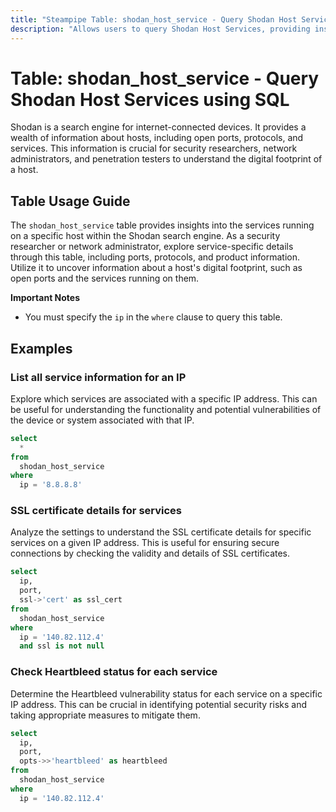 ```yaml
---
title: "Steampipe Table: shodan_host_service - Query Shodan Host Services using SQL"
description: "Allows users to query Shodan Host Services, providing insights into the services running on a particular host, including the port, transport protocol, and product information."
---
```


# Table: shodan_host_service - Query Shodan Host Services using SQL

Shodan is a search engine for internet-connected devices. It provides a wealth of information about hosts, including open ports, protocols, and services. This information is crucial for security researchers, network administrators, and penetration testers to understand the digital footprint of a host.

## Table Usage Guide

The `shodan_host_service` table provides insights into the services running on a specific host within the Shodan search engine. As a security researcher or network administrator, explore service-specific details through this table, including ports, protocols, and product information. Utilize it to uncover information about a host's digital footprint, such as open ports and the services running on them.

**Important Notes**
- You must specify the `ip` in the `where` clause to query this table.

## Examples

### List all service information for an IP
Explore which services are associated with a specific IP address. This can be useful for understanding the functionality and potential vulnerabilities of the device or system associated with that IP.

```sql
select
  *
from
  shodan_host_service
where
  ip = '8.8.8.8'
```

### SSL certificate details for services
Analyze the settings to understand the SSL certificate details for specific services on a given IP address. This is useful for ensuring secure connections by checking the validity and details of SSL certificates.

```sql
select
  ip,
  port,
  ssl->'cert' as ssl_cert
from
  shodan_host_service
where
  ip = '140.82.112.4'
  and ssl is not null
```

### Check Heartbleed status for each service
Determine the Heartbleed vulnerability status for each service on a specific IP address. This can be crucial in identifying potential security risks and taking appropriate measures to mitigate them.

```sql
select
  ip,
  port,
  opts->>'heartbleed' as heartbleed
from
  shodan_host_service
where
  ip = '140.82.112.4'
```